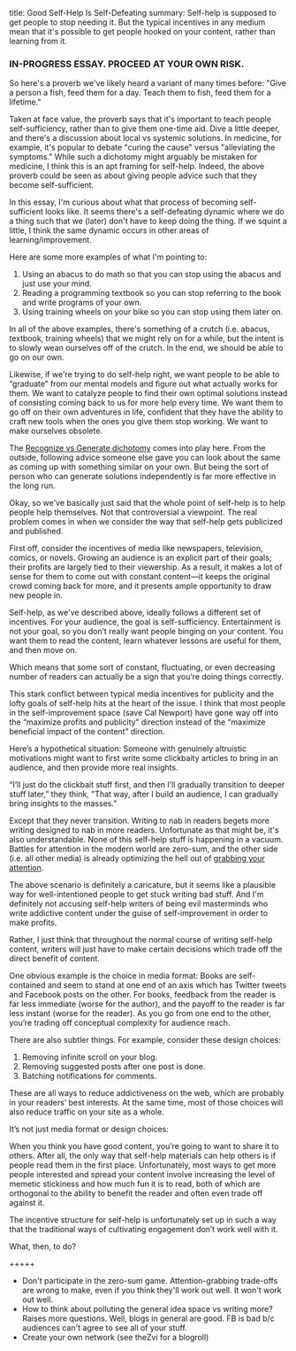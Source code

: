 title: Good Self-Help Is Self-Defeating
summary: Self-help is supposed to get people to stop needing it. But the typical incentives in any medium mean that it's possible to get people hooked on your content, rather than learning from it.

### IN-PROGRESS ESSAY. PROCEED AT YOUR OWN RISK.

So here's a proverb we've likely heard a variant of many times before: "Give a person a fish, feed them for a day. Teach them to fish, feed them for a lifetime."

Taken at face value, the proverb says that it's important to teach people self-sufficiency, rather than to give them one-time aid. Dive a little deeper, and there's a discussion about local vs systemic solutions. In medicine, for example, it's popular to debate "curing the cause" versus "alleviating the symptoms." While such a dichotomy might arguably be mistaken for medicine, I think this is an apt framing for self-help. Indeed, the above proverb could be seen as about giving people advice such that they become self-sufficient.

In this essay, I'm curious about what that process of becoming self-sufficient looks like. It seems there's a self-defeating dynamic where we do a thing such that we (later) don't have to keep doing the thing. If we squint a little, I think the same dynamic occurs in other areas of learning/improvement.

Here are some more examples of what I'm pointing to:

1. Using an abacus to do math so that you can stop using the abacus and just use your mind.
2. Reading a programming textbook so you can stop referring to the book and write programs of your own.
3. Using training wheels on your bike so you can stop using them later on.

In all of the above examples, there's something of a crutch (i.e. abacus, textbook, training wheels) that we might rely on for a while, but the intent is to slowly wean ourselves off of the crutch. In the end, we should be able to go on our own. 

Likewise, if we're trying to do self-help right, we want people to be able to “graduate” from our mental models and figure out what actually works for them. We want to catalyze people to find their own optimal solutions instead of consisting coming back to us for more help every time. We want them to go off on their own adventures in life, confident that they have the ability to craft new tools when the ones you give them stop working. We want to make ourselves obsolete.

The [Recognize vs Generate dichotomy](https://mlu.red/recognizing-vs-generating) comes into play here. From the outside, following advice someone else gave you can look about the same as coming up with something similar on your own. But being the sort of person who can generate solutions independently is far more effective in the long run.

Okay, so we've basically just said that the whole point of self-help is to help people help themselves. Not that controversial a viewpoint. The real problem comes in when we consider the way that self-help gets publicized and published.

First off, consider the incentives of media like newspapers, television, comics, or novels. Growing an audience is an explicit part of their goals; their profits are largely tied to their viewership. As a result, it makes a lot of sense for them to come out with constant content—it keeps the original crowd coming back for more, and it presents ample opportunity to draw new people in.

Self-help, as we've described above, ideally follows a different set of incentives. For your audience, the goal is self-sufficiency. Entertainment is not your goal, so you don’t really want people binging on your content. You want them to read the content, learn whatever lessons are useful for them, and then move on. 

Which means that some sort of constant, fluctuating, or even decreasing number of readers can actually be a sign that you’re doing things correctly.

This stark conflict between typical media incentives for publicity and the lofty goals of self-help hits at the heart of the issue. I think that most people in the self-improvement space (save Cal Newport) have gone way off into the “maximize profits and publicity” direction instead of the “maximize beneficial impact of the content” direction. 

Here’s a hypothetical situation: Someone with genuinely altruistic motivations might want to first write some clickbaity articles to bring in an audience, and then provide more real insights. 

“I’ll just do the clickbait stuff first, and then I’ll gradually transition to deeper stuff later,” they think, "That way, after I build an audience, I can gradually bring insights to the masses."

Except that they never transition. Writing to nab in readers begets more writing designed to nab in more readers. Unfortunate as that might be, it's also understandable. None of this self-help stuff is happening in a vacuum. Battles for attention in the modern world are zero-sum, and the other side (i.e. all other media) is already optimizing the hell out of [grabbing your attention](http://www.tristanharris.com/2016/05/how-technology-hijacks-peoples-minds%e2%80%8a-%e2%80%8afrom-a-magician-and-googles-design-ethicist/). 

The above scenario is definitely a caricature, but it seems like a plausible way for well-intentioned people to get stuck writing bad stuff. And I'm definitely not accusing self-help writers of being evil masterminds who write addictive content under the guise of self-improvement in order to make profits. 

Rather, I just think that throughout the normal course of writing self-help content, writers will just have to make certain decisions which trade off the direct benefit of content.

One obvious example is the choice in media format: Books are self-contained and seem to stand at one end of an axis which has Twitter tweets and Facebook posts on the other. For books, feedback from the reader is far less immediate (worse for the author), and the payoff to the reader is far less instant (worse for the reader). As you go from one end to the other, you’re trading off conceptual complexity for audience reach.

There are also subtler things. For example, consider these design choices:

1. Removing infinite scroll on your blog.
2. Removing suggested posts after one post is done.
3. Batching notifications for comments.

These are all ways to reduce addictiveness on the web, which are probably in your readers’ best interests. At the same time, most of those choices will also reduce traffic on your site as a whole. 

It’s not just media format or design choices:

When you think you have good content, you’re going to want to share it to others. After all, the only way that self-help materials can help others is if people read them in the first place. Unfortunately, most ways to get more people interested and spread your content involve increasing the level of memetic stickiness and how much fun it is to read, both of which are orthogonal to the ability to benefit the reader and often even trade off against it. 

The incentive structure for self-help is unfortunately set up in such a way that the traditional ways of cultivating engagement don’t work well with it.

What, then, to do?

+++++

* Don't participate in the zero-sum game. Attention-grabbing trade-offs are wrong to make, even if you think they'll work out well. It won't work out well.
*  How to think about polluting the general idea space vs writing more? Raises more questions. Well, blogs in general are good. FB is bad b/c audiences can't agree to see all of your stuff.
*  Create your own network (see theZvi for a blogroll)